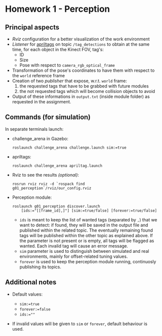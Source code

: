 # Homework 1 - Perception

## Principal aspects

- *Rviz* configuration for a better visualization of the work environment
- *Listener* for [apriltags](http://wiki.ros.org/apriltags_ros) on topic `/tag_detections` to obtain at the same time, for each object in the Kinect FOV, tag's:
    - ID
    - Size
    - Pose with respect to `camera_rgb_optical_frame`
- Transformation of the pose's coordinates to have them with respect to the `world` reference frame
- Creation of two *publisher* that expose, w.r.t. `world` frame:
    1. the requested tags that have to be grabbed with future modules
    2. the not requested tags which will become collision objects to avoid
- Output of these informations in `output.txt` (inside module folder) as requested in the assignment.

## Commands (for simulation)

In separate terminals launch:

- challenge_arena in Gazebo:  
    ```
    roslaunch challenge_arena challenge.launch sim:=true
    ```
- apriltags:  
    ```
    roslaunch challenge_arena apriltag.launch
    ```
- Rviz to see the results *(optional)*:  
    ```
    rosrun rviz rviz -d `rospack find g01_perception`/rviz/our_config.rviz
    ```
- Perception module:  
    ```
    roslaunch g01_perception discover.launch 
        [ids:="[[frame_id],]"] [sim:=true/false] [forever:=true/false]
    ```

    - `ids` is meant to keep the list of wanted tags (separated by `,`) that we want to detect:
        if found, they will be saved in the output file and published within the related topic.
        The eventually remaining found tags will be published within the other topic as explained above.
        If the parameter is not present or is empty, all tags will be flagged as wanted.
        Each invalid tag will cause an error message.
    - `sim` parameter is used to distinguish between simulated and real environments, mainly for offset-related tuning values.
    - `forever` is used to keep the perception module running, continuosly publishing its topics.

## Additional notes

- Default values:  

    - ```sim:=true```  
    - ```forever:=false```  
    - ```ids:=""```  

- If invalid values will be given to `sim` or `forever`, default behaviour is used.
